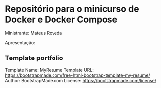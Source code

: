 # Repositório para o minicurso de Docker e Docker Compose

Ministrante: Mateus Roveda

Apresentação: 

## Template portfólio

Template Name: MyResume
Template URL: https://bootstrapmade.com/free-html-bootstrap-template-my-resume/
Author: BootstrapMade.com
License: https://bootstrapmade.com/license/
